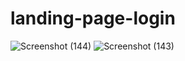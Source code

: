 # landing-page-login
![Screenshot (144)](https://user-images.githubusercontent.com/75253329/178141312-9337aa3e-55df-495c-aa9a-7e6d0f24c4e2.png)
![Screenshot (143)](https://user-images.githubusercontent.com/75253329/178141314-d36f46f9-ea5a-4744-9a9f-184da55f169f.png)
